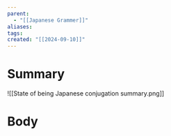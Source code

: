 ```yaml
---
parent:
  - "[[Japanese Grammer]]"
aliases: 
tags: 
created: "[[2024-09-10]]"
---
```

# Summary 
![[State of being Japanese conjugation summary.png]]
# Body

